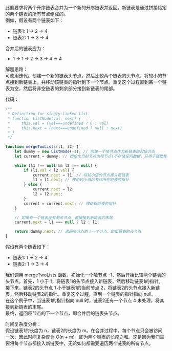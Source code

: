 此题要求将两个升序链表合并为一个新的升序链表并返回。新链表是通过拼接给定的两个链表的所有节点组成的。<br />例如，假设有两个链表如下：

- 链表1: 1 -> 2 -> 4
- 链表2: 1 -> 3 -> 4

合并后的链表应为：

- 1 -> 1 -> 2 -> 3 -> 4 -> 4

解题思路：<br />可使用迭代。创建一个新的链表头节点，然后比较两个链表的头节点，将较小的节点接到新链表上，并移动该链表的指针到下一个节点。重复这个过程直到某一个链表为空，然后将非空链表的剩余部分接到新链表的尾部。

代码：
```javascript
/**
 * Definition for singly-linked list.
 * function ListNode(val, next) {
 *     this.val = (val===undefined ? 0 : val)
 *     this.next = (next===undefined ? null : next)
 * }
 */

function mergeTwoLists(l1, l2) {
	let dummy = new ListNode(-1); // 创建一个哑节点作为新链表的起始节点
	let current = dummy; // 初始化当前节点为哑节点(不存储任何数据，只用于辅助操作)

	while (l1 !== null && l2 !== null) {
		if (l1.val < l2.val) {
			current.next = l1; // 将较小值的节点接入新链表
			l1 = l1.next; // 移动较小值的节点所在链表的指针
		} else {
			current.next = l2;
			l2 = l2.next;
		}
		current = current.next; // 移动新链表的指针
	}

	// 如果有一个链表还有剩余节点，直接接到新链表的末尾
	current.next = l1 === null ? l2 : l1;

	return dummy.next; // 返回哑节点的下一个节点，即新链表的头节点
}
```
假设有两个链表如下：

- 链表1: 1 -> 2 -> 4
- 链表2: 1 -> 3 -> 4

我们调用 mergeTwoLists 函数，初始化一个哑节点 -1，然后开始比较两个链表的头节点。首先，1 小于 1，将链表1的头节点接入新链表，然后移动链表1的指针。<br />接下来，链表2的头节点 1 小于链表1的当前节点 2，将链表2的头节点接入新链表，然后移动链表2的指针。重复这个过程，直到一个链表的指针指向 null。<br />在这个例子中，当链表1的指针指向 null 时，链表2还有一个节点 4 未处理，将其接到新链表的末尾。<br />最终，返回哑节点的下一个节点，即合并后的链表头节点。

时间复杂度分析：<br />假设链表1的长度为 n，链表2的长度为 m。在合并过程中，每个节点只会被访问一次，因此时间复杂度为 O(n + m)，即为两个链表的长度之和。这是因为我们需要将每个节点都接入新链表中，无论如何都需要遍历两个链表的所有节点。

